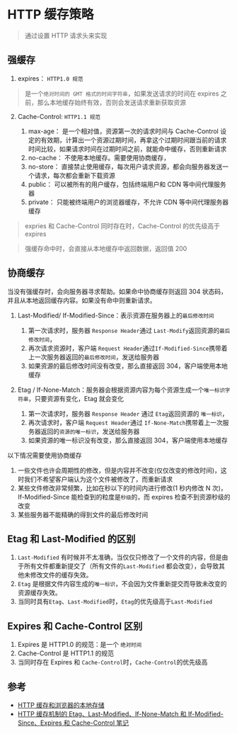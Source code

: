 # HTTP 缓存策略

> 通过设置 HTTP 请求头来实现

## 强缓存

1. expires： `HTTP1.0 规范`

> 是一个`绝对时间的 GMT 格式的时间字符串`，如果发送请求的时间在 expires 之前，那么本地缓存始终有效，否则会发送请求重新获取资源

2. Cache-Control: `HTTP1.1 规范`

   1. max-age： 是一个相对值，资源第一次的请求时间与 Cache-Control 设定的有效期，计算出一个资源过期时间，再拿这个过期时间跟当前的请求时间比较，如果请求时间在过期时间之前，就能命中缓存，否则重新请求
   2. no-cache： 不使用本地缓存。需要使用协商缓存，
   3. no-store： 直接禁止使用缓存，每次用户请求资源，都会向服务器发送一个请求，每次都会重新下载资源
   4. public： 可以被所有的用户缓存，包括终端用户和 CDN 等中间代理服务器
   5. private： 只能被终端用户的浏览器缓存，不允许 CDN 等中间代理服务器缓存

> expries 和 Cache-Control 同时存在时，Cache-Control 的优先级高于 expires

> 强缓存命中时，会直接从本地缓存中返回数据，返回值 200

## 协商缓存

当没有强缓存时，会向服务器寻求帮助。如果命中协商缓存则返回 304 状态码，并且从本地返回缓存内容。如果没有命中则重新请求。

1. Last-Modified/ If-Modified-Since：表示资源在服务器上的`最后修改时间`

   1. 第一次请求时，服务器 `Response Header`通过 `Last-Modify`返回资源的`最后修改时间`，
   2. 再次请求资源时，客户端 `Request Header`通过`If-Modified-Since`携带着上一次服务器返回的`最后修改时间`，发送给服务器
   3. 如果资源的最后修改时间没有改变，那么直接返回 304，客户端使用本地缓存

2. Etag / If-None-Match：服务器会根据资源内容为每个资源生成一个`唯一标识字符串`，只要资源有变化，Etag 就会变化

   1. 第一次请求时，服务器 `Response Header` 通过 `Etag`返回资源的 `唯一标识`，
   2. 再次请求时，客户端 `Request Header`通过 `If-None-Match`携带着上一次服务器返回的`资源的唯一标识`，发送给服务器
   3. 如果资源的唯一标识没有改变，那么直接返回 304，客户端使用本地缓存

以下情况需要使用协商缓存

1.  一些文件也许会周期性的修改，但是内容并不改变(仅仅改变的修改时间)，这时我们不希望客户端认为这个文件被修改了，而重新请求
2.  某些文件修改非常频繁，比如在秒以下的时间内进行修改(1 秒内修改 N 次)，If-Modified-Since 能检查到的粒度是`秒级`的，而 expires 检查不到资源秒级的改变
3.  某些服务器不能精确的得到文件的最后修改时间

## Etag 和 Last-Modified 的区别

1.  `Last-Modified` 有时候并不太准确，当仅仅只修改了一个文件的内容，但是由于所有文件都重新提交了（所有文件的`Last-Modified` 都会改变），会导致其他未修改文件的缓存失效。
2.  `Etag` 是根据文件内容生成的`唯一标识`，不会因为文件重新提交而导致未改变的资源缓存失效。
3.  当同时具有`Etag`、`Last-Modified`时，`Etag`的优先级高于`Last-Modified`

## Expires 和 Cache-Control 区别

1.  Expires 是 HTTP1.0 的规范：是一个 `绝对时间`
2.  Cache-Control 是 HTTP1.1 的规范
3.  当同时存在 Expires 和 `Cache-Control`时，`Cache-Control`的优先级高

## 参考

- [HTTP 缓存和浏览器的本地存储](https://segmentfault.com/a/1190000020086923)
- [HTTP 缓存机制的 Etag、Last-Modified、If-None-Match 和 If-Modified-Since、Expires 和 Cache-Control 笔记](https://blog.nowcoder.net/n/d37337b3ab084cd2a94b7e6fe266bcd1)
